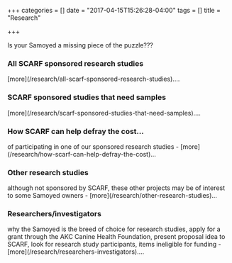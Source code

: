 +++
categories = []
date = "2017-04-15T15:26:28-04:00"
tags = []
title = "Research"

+++


<i class="fa fa-puzzle-piece"></i> Is your Samoyed a missing piece of the puzzle???


<div class="heading mb-small">
<h3>All SCARF sponsored research studies</h3>
</div>
[more](/research/all-scarf-sponsored-research-studies)....


<div class="heading mb-small">
<h3>SCARF sponsored studies that need samples</h3>
</div>
[more](/research/scarf-sponsored-studies-that-need-samples)....


<div class="heading mb-small">
<h3>How SCARF can help defray the cost...</h3>
</div>
of participating in one of our sponsored research studies - [more](/research/how-scarf-can-help-defray-the-cost)...


<div class="heading mb-small">
<h3>Other research studies</h3>
</div>
although not sponsored by SCARF, these other projects may be of interest to some Samoyed owners - [more](/research/other-research-studies)...


<div class="heading mb-small">
<h3>Researchers/investigators</h3>
</div>
why the Samoyed is the breed of choice for research studies, apply for a grant through the AKC Canine Health Foundation, present proposal idea to SCARF, look for research study participants, items ineligible for funding - [more](/research/researchers-investigators)....
